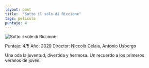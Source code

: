```yaml
---
layout: post
title:  "Sotto il sole di Riccione"
tags: pelicula
puntaje: 4
---
```




![Sotto il sole di Riccione](https://pics.filmaffinity.com/Bajo_el_sol_de_Riccione-201132707-large.jpg)

Puntaje: 4/5 
Año: 2020 
Director: Niccolò Celaia, Antonio Usbergo

Una oda la juventud, divertida y hermosa. Un recuerdo a los primeros veranos de joven.

